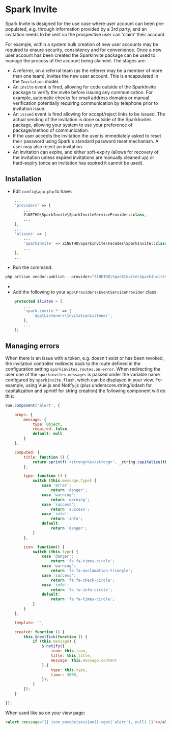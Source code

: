 # Spark Invite
Spark Invite is designed for the use case where user account can been pre-populated, e.g. through information provided by a 3rd party, and an invitation needs to be sent so the prospective user can 'claim' their account.

For example, within a system bulk creation of new user accounts may be required to ensure security, consistency and for convenience. Once a new user account has been created the SparkInvite package can be used to manage the process of the account being claimed. The stages are:

- A referrer, on a referral team (as the referrer may be a member of more than one team), invites the new user account. This is encapsulated in the `Invitation` model.
- An `invite` event is fired, allowing for code outside of the SparkInvite package to verify the invite before issuing any communication. For example, automatic checks for email address domains or manual verification potentially requiring communication by telephone prior to invitation issue.
- An `issued` event is fired allowing for accept/reject links to be issued. The actual sending of the invitation is done outside of the SparkInvites package, allowing your system to use your preference of package/method of communication.
- If the user accepts the invitation the user is immediately asked to reset their password using Spark's standard password reset mechanism. A user may also reject an invitation.
- An invitation can expire, and either soft-expiry (allows for recovery of the invitation unless expired invitations are manually cleaned up) or hard-expiry (once an invitation has expired it cannot be used).

## Installation
- Edit `config\app.php` to have:
```php
    ...
    'providers' => [
        ...
        ZiNETHQ\SparkInvite\SparkInviteServiceProvider::class,
        ...
    ],
    ...
    'aliases' => [
        ...
        'SparkInvite' => ZiNETHQ\SparkInvite\Facades\SparkInvite::class,
        ...
    ],
    ...
```
- Run the command:
```php
php artisan vendor:publish --provider="ZiNETHQ\SparkInvite\SparkInviteServiceProvider"
```
-
- Add the following to your `App\Providers\EventServiceProvider` class:
```php
    protected $listen = [
        ...
        'spark.invite.*' => [
            'App\Listeners\InvitationListener',
        ],
        ...
    ];
```

## Managing errors
When there is an issue with a token, e.g. doesn't exist or has been revoked, the invitation controller redirects back to the route defined in the configuration setting `sparkinvites.routes.on-error`. When redirecting the user one of the `sparkinvites.messages` is passed under the variable name configured by `sparkinvite.flash`, which can be displayed in your view. For example, using Vue.js and Notify.js (plus underscore.string/lodash for capitalization and sprintf for string creation) the following component will do this:
```js
Vue.component('alert', {

    props: {
        message: {
            type: Object,
            required: false,
            default: null
        }
    },

    computed: {
        title: function () {
            return sprintf('<strong>%s</strong>', _string.capitalize(this.message.type));
        },

        type: function () {
            switch (this.message.type) {
                case 'error':
                    return 'danger';
                case 'warning':
                    return 'warning';
                case 'success':
                    return 'success';
                case 'info':
                    return 'info';
                default:
                    return 'danger';
            }
        },

        icon: function() {
            switch (this.type) {
                case 'danger':
                    return 'fa fa-times-circle';
                case 'warning':
                    return 'fa fa-exclamation-triangle';
                case 'success':
                    return 'fa fa-check-circle';
                case 'info':
                    return 'fa fa-info-circle';
                default:
                    return 'fa fa-times-circle';
            }
        }
    },

    template: '',

    created: function () {
        this.$nextTick(function () {
            if (this.message) {
                $.notify({
                    icon: this.icon,
                    title: this.title,
                    message: this.message.content
                },{
                    type: this.type,
                    timer: 3000,
                });
            }
        });
    }

});
```
When used like so on your view page:
```HTML
<alert :message="{{ json_encode(session()->get('alert'), null) }}"></alert>
```